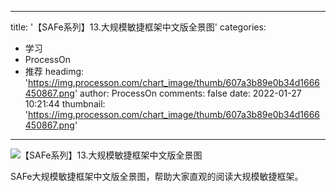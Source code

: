 
---
title: '【SAFe系列】13.大规模敏捷框架中文版全景图'
categories: 
 - 学习
 - ProcessOn
 - 推荐
headimg: 'https://img.processon.com/chart_image/thumb/607a3b89e0b34d1666450867.png'
author: ProcessOn
comments: false
date: 2022-01-27 10:21:44
thumbnail: 'https://img.processon.com/chart_image/thumb/607a3b89e0b34d1666450867.png'
---

<div>   
<img class="thumb" alt="【SAFe系列】13.大规模敏捷框架中文版全景图" src="https://img.processon.com/chart_image/thumb/607a3b89e0b34d1666450867.png" referrerpolicy="no-referrer">
<p>SAFe大规模敏捷框架中文版全景图，帮助大家直观的阅读大规模敏捷框架。</p>  
</div>
            